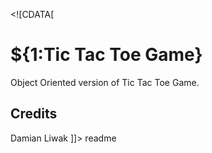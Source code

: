 
<content><![CDATA[
# ${1:Tic Tac Toe Game}
Object Oriented version of Tic Tac Toe Game.
## Credits
Damian Liwak
]]></content>
<tabTrigger>readme</tabTrigger>
